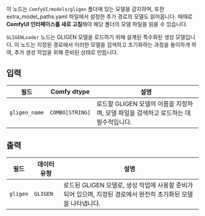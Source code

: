 이 노드는 `ComfyUI/models/gligen` 폴더에 있는 모델을 감지하며,
또한 extra_model_paths.yaml 파일에서 설정한 추가 경로의 모델도 읽어옵니다.
때때로 **ComfyUI 인터페이스를 새로 고침**해야 해당 폴더의 모델 파일을 읽을 수 있습니다.

`GLIGENLoader` 노드는 GLIGEN 모델을 로드하기 위해 설계된 특수화된 생성 모델입니다. 이 노드는 지정된 경로에서 이러한 모델을 검색하고 초기화하는 과정을 용이하게 하여, 추가 생성 작업을 위해 준비된 상태로 만듭니다.

## 입력

| 필드          | Comfy dtype     | 설명                                                                                 |
| ------------- | --------------- | ------------------------------------------------------------------------------------ |
| `gligen_name` | `COMBO[STRING]` | 로드할 GLIGEN 모델의 이름을 지정하며, 모델 파일을 검색하고 로드하는 데 필수적입니다. |

## 출력

| 필드     | 데이터 유형 | 설명                                                                                                            |
| -------- | ----------- | --------------------------------------------------------------------------------------------------------------- |
| `gligen` | `GLIGEN`    | 로드된 GLIGEN 모델로, 생성 작업에 사용할 준비가 되어 있으며, 지정된 경로에서 완전히 초기화된 모델을 나타냅니다. |
